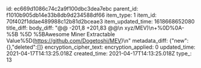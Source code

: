 id: ec669d1086c74c2a9f100dbc3dea7ebc
parent_id: f1010b905db14e33b8db9d234588df66
item_type: 1
item_id: 70f402f1ddae489988c12b81d2bceae3
item_updated_time: 1618668652080
title_diff: 
body_diff: "@@ -201,8 +201,83 @@\\n xyz/MEV)\\n+%0D%0A- %5B %5D %5BAwesome Miner Extractable Value%5D(https://github.com/Dogetoshi/MEV)\\n"
metadata_diff: {"new":{},"deleted":[]}
encryption_cipher_text: 
encryption_applied: 0
updated_time: 2021-04-17T14:13:25.018Z
created_time: 2021-04-17T14:13:25.018Z
type_: 13